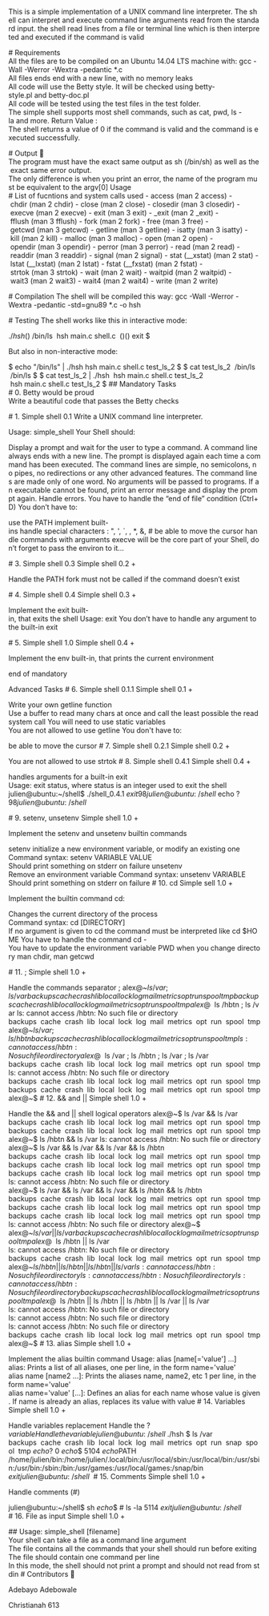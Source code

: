This is a simple implementation of a UNIX command line interpreter. The shell can interpret and execute command line arguments read from the standard input. the shell read lines from a file or terminal line which is then interpreted and executed if the command is valid 
  
 # Requirements 
 All the files are to be compiled on an Ubuntu 14.04 LTS machine with: gcc -Wall -Werror -Wextra -pedantic *.c 
 All files ends end with a new line, with no memory leaks 
 All code will use the Betty style. It will be checked using betty-style.pl and betty-doc.pl 
 All code will be tested using the test files in the test folder. 
 The simple shell supports most shell commands, such as cat, pwd, ls -la and more. 
 Return Value : 
 The shell returns a value of 0 if the command is valid and the command is executed successfully. 
  
 # Output 📁 
 The program must have the exact same output as sh (/bin/sh) as well as the exact same error output. 
 The only difference is when you print an error, the name of the program must be equivalent to the argv[0] 
 Usage 
 # List of fucntions and system calls used 
 - access (man 2 access) 
 - chdir (man 2 chdir) 
 - close (man 2 close) 
 - closedir (man 3 closedir) 
 - execve (man 2 execve) 
 - exit (man 3 exit) 
 - _exit (man 2 _exit) 
 - fflush (man 3 fflush) 
 - fork (man 2 fork) 
 - free (man 3 free) 
 - getcwd (man 3 getcwd) 
 - getline (man 3 getline) 
 - isatty (man 3 isatty) 
 - kill (man 2 kill) 
 - malloc (man 3 malloc) 
 - open (man 2 open) 
 - opendir (man 3 opendir) 
 - perror (man 3 perror) 
 - read (man 2 read) 
 - readdir (man 3 readdir) 
 - signal (man 2 signal) 
 - stat (__xstat) (man 2 stat) 
 - lstat (__lxstat) (man 2 lstat) 
 - fstat (__fxstat) (man 2 fstat) 
 - strtok (man 3 strtok) 
 - wait (man 2 wait) 
 - waitpid (man 2 waitpid) 
 - wait3 (man 2 wait3) 
 - wait4 (man 2 wait4) 
 - write (man 2 write) 
  
 # Compilation 
 The shell will be compiled this way: gcc -Wall -Werror -Wextra -pedantic -std=gnu89 *.c -o hsh 
  
 # Testing 
 The shell works like this in interactive mode: 
  
 $ ./hsh 
  ($) /bin/ls 
  hsh main.c shell.c 
  ($) 
  ($) exit 
 $ 
  
 But also in non-interactive mode: 
  
 $ echo "/bin/ls" | ./hsh 
 hsh main.c shell.c test_ls_2 
 $ 
 $ cat test_ls_2 
  /bin/ls 
  /bin/ls 
 $ 
 $ cat test_ls_2 | ./hsh 
  hsh main.c shell.c test_ls_2 
  hsh main.c shell.c test_ls_2 
 $ 
 ## Mandatory Tasks 
 # 0. Betty would be proud 
 Write a beautiful code that passes the Betty checks 
  
 # 1. Simple shell 0.1 
 Write a UNIX command line interpreter. 
  
 Usage: simple_shell Your Shell should: 
  
 Display a prompt and wait for the user to type a command. A command line always ends with a new line. The prompt is displayed again each time a command has been executed. The command lines are simple, no semicolons, no pipes, no redirections or any other advanced features. The command lines are made only of one word. No arguments will be passed to programs. If an executable cannot be found, print an error message and display the prompt again. Handle errors. You have to handle the “end of file” condition (Ctrl+D) You don’t have to: 
  
 use the PATH implement built-ins handle special characters : ", ', `, \, *, &, # be able to move the cursor handle commands with arguments execve will be the core part of your Shell, don’t forget to pass the environ to it… 
  
 # 3. Simple shell 0.3 
 Simple shell 0.2 + 
  
 Handle the PATH fork must not be called if the command doesn’t exist 
  
 # 4. Simple shell 0.4 
 Simple shell 0.3 + 
  
 Implement the exit built-in, that exits the shell Usage: exit You don’t have to handle any argument to the built-in exit 
  
 # 5. Simple shell 1.0 
 Simple shell 0.4 + 
  
 Implement the env built-in, that prints the current environment 
  
 end of mandatory 
  
 Advanced Tasks 
 # 6. Simple shell 0.1.1 
 Simple shell 0.1 + 
  
 Write your own getline function 
 Use a buffer to read many chars at once and call the least possible the read system call 
 You will need to use static variables 
 You are not allowed to use getline 
 You don't have to: 
  
 be able to move the cursor 
 # 7. Simple shell 0.2.1 
 Simple shell 0.2 + 
  
 You are not allowed to use strtok 
 # 8. Simple shell 0.4.1 
 Simple shell 0.4 + 
  
 handles arguments for a built-in exit 
 Usage: exit status, where status is an integer used to exit the shell 
 julien@ubuntu:~/shell$ ./shell_0.4.1 
 $ exit 98 
 julien@ubuntu:~/shell$ echo $? 
 98 
 julien@ubuntu:~/shell$ 
  
 # 9. setenv, unsetenv 
 Simple shell 1.0 + 
  
 Implement the setenv and unsetenv builtin commands 
  
 setenv 
 initialize a new environment variable, or modify an existing one 
 Command syntax: setenv VARIABLE VALUE 
 Should print something on stderr on failure 
 unsetenv 
 Remove an environment variable 
 Command syntax: unsetenv VARIABLE 
 Should print something on stderr on failure 
 # 10. cd 
 Simple sell 1.0 + 
  
 Implement the builtin command cd: 
  
 Changes the current directory of the process 
 Command syntax: cd [DIRECTORY] 
 If no argument is given to cd the command must be interpreted like cd $HOME 
 You have to handle the command cd - 
 You have to update the environment variable PWD when you change directory 
 man chdir, man getcwd 
  
 # 11. ; 
 Simple shell 1.0 + 
  
 Handle the commands separator ; 
 alex@~$ ls /var ; ls /var 
 backups  cache  crash  lib  local  lock  log  mail  metrics  opt  run  spool  tmp 
 backups  cache  crash  lib  local  lock  log  mail  metrics  opt  run  spool  tmp 
 alex@~$ ls /hbtn ; ls /var 
 ls: cannot access /hbtn: No such file or directory 
 backups  cache  crash  lib  local  lock  log  mail  metrics  opt  run  spool  tmp 
 alex@~$ ls /var ; ls /hbtn 
 backups  cache  crash  lib  local  lock  log  mail  metrics  opt  run  spool  tmp 
 ls: cannot access /hbtn: No such file or directory 
 alex@~$ ls /var ; ls /hbtn ; ls /var ; ls /var 
 backups  cache  crash  lib  local  lock  log  mail  metrics  opt  run  spool  tmp 
 ls: cannot access /hbtn: No such file or directory 
 backups  cache  crash  lib  local  lock  log  mail  metrics  opt  run  spool  tmp 
 backups  cache  crash  lib  local  lock  log  mail  metrics  opt  run  spool  tmp 
 alex@~$ 
 # 12. && and || 
 Simple shell 1.0 + 
  
 Handle the && and || shell logical operators 
 alex@~$ ls /var && ls /var 
 backups  cache  crash  lib  local  lock  log  mail  metrics  opt  run  spool  tmp 
 backups  cache  crash  lib  local  lock  log  mail  metrics  opt  run  spool  tmp 
 alex@~$ ls /hbtn && ls /var 
 ls: cannot access /hbtn: No such file or directory 
 alex@~$ ls /var && ls /var && ls /var && ls /hbtn 
 backups  cache  crash  lib  local  lock  log  mail  metrics  opt  run  spool  tmp 
 backups  cache  crash  lib  local  lock  log  mail  metrics  opt  run  spool  tmp 
 backups  cache  crash  lib  local  lock  log  mail  metrics  opt  run  spool  tmp 
 ls: cannot access /hbtn: No such file or directory 
 alex@~$ ls /var && ls /var && ls /var && ls /hbtn && ls /hbtn 
 backups  cache  crash  lib  local  lock  log  mail  metrics  opt  run  spool  tmp 
 backups  cache  crash  lib  local  lock  log  mail  metrics  opt  run  spool  tmp 
 backups  cache  crash  lib  local  lock  log  mail  metrics  opt  run  spool  tmp 
 ls: cannot access /hbtn: No such file or directory 
 alex@~$ 
 alex@~$ ls /var || ls /var 
 backups  cache  crash  lib  local  lock  log  mail  metrics  opt  run  spool  tmp 
 alex@~$ ls /hbtn || ls /var 
 ls: cannot access /hbtn: No such file or directory 
 backups  cache  crash  lib  local  lock  log  mail  metrics  opt  run  spool  tmp 
 alex@~$ ls /hbtn || ls /hbtn || ls /hbtn || ls /var 
 ls: cannot access /hbtn: No such file or directory 
 ls: cannot access /hbtn: No such file or directory 
 ls: cannot access /hbtn: No such file or directory 
 backups  cache  crash  lib  local  lock  log  mail  metrics  opt  run  spool  tmp 
 alex@~$ ls /hbtn || ls /hbtn || ls /hbtn || ls /var || ls /var 
 ls: cannot access /hbtn: No such file or directory 
 ls: cannot access /hbtn: No such file or directory 
 ls: cannot access /hbtn: No such file or directory 
 backups  cache  crash  lib  local  lock  log  mail  metrics  opt  run  spool  tmp 
 alex@~$ 
 # 13. alias 
 Simple shell 1.0 + 
  
 Implement the alias builtin command 
 Usage: alias [name[='value'] ...] 
 alias: Prints a list of all aliases, one per line, in the form name='value' 
 alias name [name2 ...]: Prints the aliases name, name2, etc 1 per line, in the form name='value' 
 alias name='value' [...]: Defines an alias for each name whose value is given. If name is already an alias, replaces its value with value 
 # 14. Variables 
 Simple shell 1.0 + 
  
 Handle variables replacement 
 Handle the $? variable 
 Handle the $$ variable 
 julien@ubuntu:~/shell$ ./hsh 
 $ ls /var 
 backups  cache  crash  lib  local  lock  log  mail  metrics  opt  run  snap  spool  tmp 
 $ echo $? 
 0 
 $ echo $$ 
 5104 
 $ echo $PATH 
 /home/julien/bin:/home/julien/.local/bin:/usr/local/sbin:/usr/local/bin:/usr/sbin:/usr/bin:/sbin:/bin:/usr/games:/usr/local/games:/snap/bin 
 $ exit  
 julien@ubuntu:~/shell$  
 # 15. Comments 
 Simple shell 1.0 + 
  
 Handle comments (#) 
  
 julien@ubuntu:~/shell$ sh 
 $ echo $$ # ls -la 
 5114 
 $ exit 
 julien@ubuntu:~/shell$  
 # 16. File as input 
 Simple shell 1.0 + 
  
 ## Usage: simple_shell [filename] 
 Your shell can take a file as a command line argument 
 The file contains all the commands that your shell should run before exiting 
 The file should contain one command per line 
 In this mode, the shell should not print a prompt and should not read from stdin 
 # Contributors 👫 
  
 Adebayo Adebowale
  
 Christianah 613
